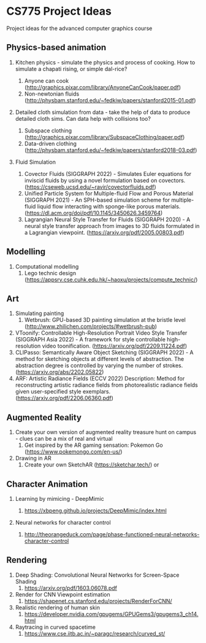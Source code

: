 # CS775 Project Ideas
Project ideas for the advanced computer graphics course

## Physics-based animation

1. Kitchen physics - simulate the physics and process of cooking. How to simulate a chapati rising, or simple dal-rice?
   1. Anyone can cook (http://graphics.pixar.com/library/AnyoneCanCook/paper.pdf)
   2. Non-newtonian fluids (http://physbam.stanford.edu/~fedkiw/papers/stanford2015-01.pdf)
  
2. Detailed cloth simulation from data - take the help of data to produce detailed cloth sims. Can data help with collisions too?
   1. Subspace clothing (http://graphics.pixar.com/library/SubspaceClothing/paper.pdf)
   2. Data-driven clothing (http://physbam.stanford.edu/~fedkiw/papers/stanford2018-03.pdf)

3. Fluid Simulation 
   1. Covector Fluids (SIGGRAPH 2022) - Simulates Euler equations for inviscid fluids by using a novel formulation based on covectors.
   (https://cseweb.ucsd.edu/~ravir/covectorfluids.pdf)
   2. Unified Particle System for Multiple-fluid Flow and Porous Material (SIGGRAPH 2021) - An SPH-based simulation scheme for multiple-fluid liquid flow interacting with sponge-like porous materials. 
   (https://dl.acm.org/doi/pdf/10.1145/3450626.3459764)
   3. Lagrangian Neural Style Transfer for Fluids (SIGGRAPH 2020) - A neural style transfer approach from images to 3D fluids formulated in a
Lagrangian viewpoint.
   (https://arxiv.org/pdf/2005.00803.pdf)

 
## Modelling

1. Computational modelling
   1. Lego technic design (https://appsrv.cse.cuhk.edu.hk/~haoxu/projects/compute_technic/)
  
## Art

1. Simulating painting
   1. Wetbrush: GPU-based 3D painting simulation at the bristle level (http://www.zhilichen.com/projects/#wetbrush-pub)
2. VToonify: Controllable High-Resolution Portrait Video Style Transfer (SIGGRAPH Asia 2022) - A framework for style controllable high-resolution video toonification.
(https://arxiv.org/pdf/2209.11224.pdf)
3. CLIPasso: Semantically Aware Object Sketching (SIGGRAPH 2022) - A method for sketching objects at different levels of abstraction. The abstraction degree is controlled by varying the number of strokes.
(https://arxiv.org/abs/2202.05822)
4. ARF: Artistic Radiance Fields (ECCV 2022)
Description: Method for reconstructing artistic radiance fields from photorealistic radiance fields given user-specified style exemplars.
(https://arxiv.org/pdf/2206.06360.pdf)



## Augmented Reality

1. Create your own version of augmented reality treasure hunt on campus - clues can be a mix of real and virtual 
   1. Get inspired by the AR gaming sensation: Pokemon Go (https://www.pokemongo.com/en-us/)
2. Drawing in AR
   1. Create your own SketchAR (https://sketchar.tech/) or 
  
  
## Character Animation

1. Learning by mimicing - DeepMimic
   1. https://xbpeng.github.io/projects/DeepMimic/index.html
   
2. Neural networks for character control
   1. http://theorangeduck.com/page/phase-functioned-neural-networks-character-control
   
   
## Rendering

1. Deep Shading: Convolutional Neural Networks for Screen-Space Shading
   1. https://arxiv.org/pdf/1603.06078.pdf
2. Render for CNN Viewpoint estimation
   1. https://shapenet.cs.stanford.edu/projects/RenderForCNN/
3. Realistic rendering of human skin
   1. https://developer.nvidia.com/gpugems/GPUGems3/gpugems3_ch14.html
4. Raytracing in curved spacetime
   1. https://www.cse.iitb.ac.in/~paragc/research/curved_st/
